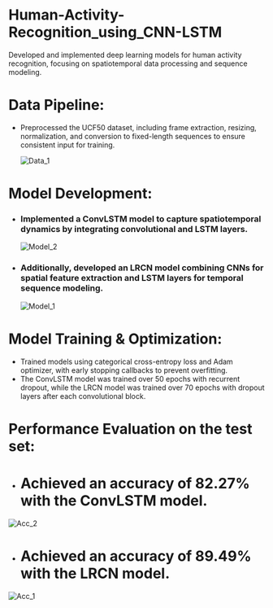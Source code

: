 # Human-Activity-Recognition_using_CNN-LSTM
Developed and implemented deep learning models for human activity recognition, focusing on spatiotemporal data processing and sequence modeling.

  
# Data Pipeline:
* Preprocessed the UCF50 dataset, including frame extraction, resizing, normalization, and conversion to fixed-length sequences to ensure consistent input for training.

  ![Data_1](https://github.com/user-attachments/assets/5f500d65-970d-4379-a48d-ce21547af215)


# Model Development: 
* ### Implemented a ConvLSTM model to capture spatiotemporal dynamics by integrating convolutional and LSTM layers.
  
  ![Model_2](https://github.com/user-attachments/assets/ebbb3e94-3f40-4b52-990e-3067de13bac0)


* ### Additionally, developed an LRCN model combining CNNs for spatial feature extraction and LSTM layers for temporal sequence modeling.

  ![Model_1](https://github.com/user-attachments/assets/a092c1b9-1822-495d-83f2-946c403f7cc2)

  
# Model Training & Optimization:
* Trained models using categorical cross-entropy loss and Adam optimizer, with early stopping callbacks to prevent overfitting.
* The ConvLSTM model was trained over 50 epochs with recurrent dropout, while the LRCN model was trained over 70 epochs with dropout layers after each convolutional block.
  
# Performance Evaluation on the test set:
* # Achieved an accuracy of 82.27% with the ConvLSTM model.

![Acc_2](https://github.com/user-attachments/assets/abfbc1e6-3ede-46e4-876e-d1dc142830be)

* # Achieved an accuracy of 89.49% with the LRCN model.

![Acc_1](https://github.com/user-attachments/assets/39b82d82-540a-475e-b75e-9a4b82ace280)

